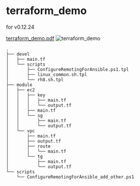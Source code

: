 # terraform_demo
for v0.12.24

[terraform_demo.pdf](https://github.com/eleelsa/terraform_demo/files/4680405/terraform_demo.pdf)
![terraform_demo](https://user-images.githubusercontent.com/34052664/82870509-099fb500-9f6b-11ea-8a9b-226c6f2a410b.png)

```
.
├── devel
│   ├── main.tf
│   └── scripts
│       ├── ConfigureRemotingForAnsible.ps1.tpl
│       ├── linux_common.sh.tpl
│       └── rh8.sh.tpl
├── module
│   ├── ec2
│   │   ├── key
│   │   │   ├── main.tf
│   │   │   └── output.tf
│   │   ├── main.tf
│   │   └── sg
│   │       ├── main.tf
│   │       └── output.tf
│   └── vpc
│       ├── main.tf
│       ├── output.tf
│       ├── route
│       │   └── main.tf
│       └── tg
│           ├── main.tf
│           └── output.tf
└── scripts
    └── ConfigureRemotingForAnsible_add_other.ps1
```
